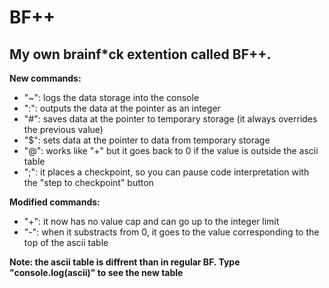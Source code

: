 
# BF++

## My own brainf*ck extention called BF++.

**New commands:**
* "~": logs the data storage into the console
* ":": outputs the data at the pointer as an integer
* "#": saves data at the pointer to temporary storage (it always overrides the previous value)
* "$": sets data at the pointer to data from temporary storage
* "@": works like "+" but it goes back to 0 if the value is outside the ascii table
* ";": it places a checkpoint, so you can pause code interpretation with the "step to checkpoint" button

**Modified commands:**
* "+": it now has no value cap and can go up to the integer limit
* "-": when it substracts from 0, it goes to the value corresponding to the top of the ascii table



**Note: the ascii table is diffrent than in regular BF. Type "console.log(ascii)" to see the new table**